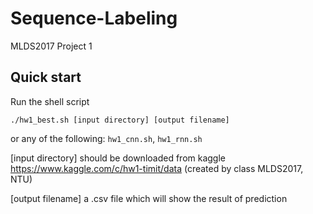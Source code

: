 # Sequence-Labeling
MLDS2017 Project 1
## Quick start
Run the shell script
```
./hw1_best.sh [input directory] [output filename]
```
or any of the following: `hw1_cnn.sh`, `hw1_rnn.sh`

[input directory]
should be downloaded from kaggle https://www.kaggle.com/c/hw1-timit/data (created by class MLDS2017, NTU)

[output filename] 
a .csv file which will show the result of prediction


